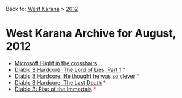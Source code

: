 Back to: [West Karana](/posts/westkarana.md) > [2012](/posts/2012/westkarana.md)
# West Karana Archive for August, 2012

* [Microsoft Flight in the crosshairs](10248.md) <span style="color:red;"></span>
* [Diablo 3 Hardcore: The Lord of Lies, Part 1](10251.md) <span style="color:red;">*</span>
* [Diablo 3 Hardcore: He thought he was so clever](10258.md) <span style="color:red;">*</span>
* [Diablo 3 Hardcore: The Last Death](10262.md) <span style="color:red;">*</span>
* [Diablo 3: Rise of the Immortals](10270.md) <span style="color:red;">*</span>
